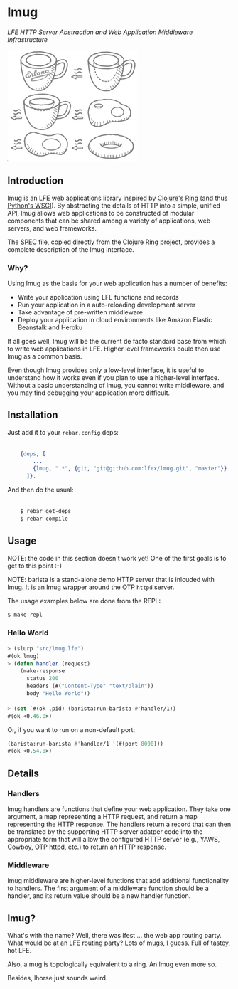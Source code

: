 # lmug

*LFE HTTP Server Abstraction and Web Application Middleware Infrastructure*

<img src="resources/images/mugring-small-grey-2.png" />


## Introduction

lmug is an LFE web applications library inspired by
[Clojure's Ring](https://github.com/ring-clojure/ring) (and thus
[Python's WSGI](http://legacy.python.org/dev/peps/pep-3333/)). By
abstracting the details of HTTP into a simple, unified
API, lmug allows web applications to be constructed of modular components
that can be shared among a variety of applications, web servers, and web
frameworks.

The [SPEC](doc/SPEC.md) file, copied directly from the Clojure Ring project,
provides a complete description of the lmug interface.


### Why?

Using lmug as the basis for your web application has a number of benefits:

* Write your application using LFE functions and records
* Run your application in a auto-reloading development server
* Take advantage of pre-written middleware
* Deploy your application in cloud environments like Amazon Elastic
  Beanstalk and Heroku

If all goes well, lmug will be the current de facto standard base from which
to write web applications in LFE. Higher level frameworks could then use
lmug as a common basis.

Even though lmug provides only a low-level interface, it is useful to
understand how it works even if you plan to use a higher-level interface.
Without a basic understanding of lmug, you cannot write middleware, and you
may find debugging your application more difficult.


## Installation

Just add it to your ``rebar.config`` deps:

```erlang

    {deps, [
        ...
        {lmug, ".*", {git, "git@github.com:lfex/lmug.git", "master"}}
      ]}.
```

And then do the usual:

```bash

    $ rebar get-deps
    $ rebar compile
```


## Usage

NOTE: the code in this section doesn't work yet! One of the first goals is to
get to this point :-)

NOTE: barista is a stand-alone demo HTTP server that is inlcuded with lmug. It
is an lmug wrapper around the OTP ``httpd`` server.

The usage examples below are done from the REPL:

```bash
$ make repl
```


### Hello World

```cl
> (slurp "src/lmug.lfe")
#(ok lmug)
> (defun handler (request)
    (make-response
      status 200
      headers (#("Content-Type" "text/plain"))
      body "Hello World"))

> (set `#(ok ,pid) (barista:run-barista #'handler/1))
#(ok <0.46.0>)
```

Or, if you want to run on a non-default port:

```cl
(barista:run-barista #'handler/1 '(#(port 8000)))
#(ok <0.54.0>)
```


## Details


### Handlers

lmug handlers are functions that define your web application. They take one
argument, a map representing a HTTP request, and return a map representing the
HTTP response. The handlers return a record that can then be translated by
the supporting HTTP server adatper code into the appropriate form that will
allow the configured HTTP server (e.g., YAWS, Cowboy, OTP httpd, etc.) to
return an HTTP response.


### Middleware

lmug middleware are higher-level functions that add additional functionality
to handlers. The first argument of a middleware function should be a handler,
and its return value should be a new handler function.


## lmug?

What's with the name? Well, there was lfest ... the web app routing party.
What would be at an LFE routing party? Lots of mugs, I guess. Full of tastey,
hot LFE.

Also, a mug is topologically equivalent to a ring. An lmug even more so.

Besides, lhorse just sounds weird.
